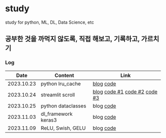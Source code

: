 # study
study for python, ML, DL, Data Science, etc

## 공부한 것을 까먹지 않도록, 직접 해보고, 기록하고, 가르치기

### Log
| Date | Content | Link |
| ----------------- | ---- | ------------- |
| 2023.10.23 | python lru_cache | [blog](https://brunch.co.kr/@bfcced03a6054df/8) [code](/python/lru_study.ipynb) |
| 2023.10.24 | streamlit scroll | [blog](https://brunch.co.kr/@bfcced03a6054df/9) [code #1](/streamlit/scroll_1st.py) [code #2](/streamlit/scroll_2nd.py) [code #3](/streamlit/scroll_3rd.py) |
| 2023.10.25 | python dataclasses | blog [code](/python/dataclass_study.ipynb) |
| 2023.11.03 | dl_framework keras3 | blog [code](/dl_framework/keras3.ipynb) |
| 2023.11.09 | ReLU, Swish, GELU | blog [code](/note/activation.ipynb) |